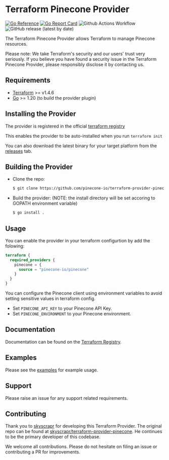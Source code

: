 # Terraform Pinecone Provider

[![Go Reference](https://pkg.go.dev/badge/github.com/pinecone-io/terraform-provider-pinecone.svg)](https://pkg.go.dev/github.com/pinecone-io/terraform-provider-pinecone)
[![Go Report Card](https://goreportcard.com/badge/github.com/pinecone-io/terraform-provider-pinecone)](https://goreportcard.com/report/github.com/pinecone-io/terraform-provider-pinecone)
![Github Actions Workflow](https://github.com/pinecone-io/terraform-provider-pinecone/actions/workflows/test.yml/badge.svg)
![GitHub release (latest by date)](https://img.shields.io/github/v/release/pinecone-io/terraform-provider-pinecone)

The Terraform Pinecone Provider allows Terraform to manage Pinecone resources.

Please note: We take Terraform's security and our users' trust very seriously. If you believe you have found a security
issue in the Terraform Pinecone Provider, please responsibly disclose it by contacting us.

## Requirements

- [Terraform](https://www.terraform.io/downloads.html) >= v1.4.6
- [Go](https://golang.org/doc/install) >= 1.20 (to build the provider plugin)

## Installing the Provider

The provider is registered in the official [terraform registry](https://registry.terraform.io/providers/pinecone-io/pinecone/latest) 

This enables the provider to be auto-installed when you run ```terraform init```

You can also download the latest binary for your target platform from the [releases](https://github.com/pinecone-io/terraform-provider-pinecone/releases) tab.

## Building the Provider

- Clone the repo:
    ```sh
    $ git clone https://github.com/pinecone-io/terraform-provider-pinecone
    ```

- Build the provider: (NOTE: the install directory will be set accoring to GOPATH environment variable)
    ```sh
    $ go install .
    ```

## Usage

You can enable the provider in your terraform configurtion by add the folowing:
```terraform
terraform {
  required_providers {
    pinecone = {
      source = "pinecone-io/pinecone"
    }
  }
}
```

You can configure the Pinecone client using environment variables to avoid setting sensitive values in terraform config.
- Set `PINECONE_API_KEY` to your Pinecone API Key.
- Set `PINECONE_ENVIRONMENT` to your Pinecone environment. 

## Documentation

Documentation can be found on the [Terraform Registry](https://registry.terraform.io/providers/pinecone-io/pinecone/latest). 

## Examples

Please see the [examples](https://github.com/pinecone-io/terraform-provider-pinecone/examples) for example usage.

## Support

Please raise an issue for any support related requirements.

## Contributing

Thank you to [skyscrapr](https://github.com/skyscrapr/) for developing this Terraform Provider. The original repo can be
found at [skyscrapr/terraform-provider-pinecone](https://github.com/skyscrapr/terraform-provider-pinecone). He continues
to be the primary developer of this codebase.

We welcome all contributions. Please do not hesitate on filing an issue or contributing a PR for improvements.
